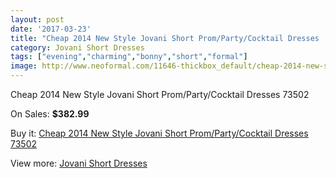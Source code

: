 ```yaml
---
layout: post
date: '2017-03-23'
title: "Cheap 2014 New Style Jovani Short Prom/Party/Cocktail Dresses  73502"
category: Jovani Short Dresses
tags: ["evening","charming","bonny","short","formal"]
image: http://www.neoformal.com/11646-thickbox_default/cheap-2014-new-style-jovani-short-prom-party-cocktail-dresses-73502.jpg
---
```

Cheap 2014 New Style Jovani Short Prom/Party/Cocktail Dresses  73502

On Sales: **$382.99**
<a href="https://www.neoformal.com/en/jovani-short-dresses-2014/4173-cheap-2014-new-style-jovani-short-prom-party-cocktail-dresses-73502.html"><amp-img layout="responsive" width="600" height="600" src="//www.neoformal.com/11646-thickbox_default/cheap-2014-new-style-jovani-short-prom-party-cocktail-dresses-73502.jpg" alt="Cheap 2014 New Style Jovani Short Prom/Party/Cocktail Dresses  73502 0" /></a>
<a href="https://www.neoformal.com/en/jovani-short-dresses-2014/4173-cheap-2014-new-style-jovani-short-prom-party-cocktail-dresses-73502.html"><amp-img layout="responsive" width="600" height="600" src="//www.neoformal.com/11647-thickbox_default/cheap-2014-new-style-jovani-short-prom-party-cocktail-dresses-73502.jpg" alt="Cheap 2014 New Style Jovani Short Prom/Party/Cocktail Dresses  73502 1" /></a>

Buy it: [Cheap 2014 New Style Jovani Short Prom/Party/Cocktail Dresses  73502](https://www.neoformal.com/en/jovani-short-dresses-2014/4173-cheap-2014-new-style-jovani-short-prom-party-cocktail-dresses-73502.html "Cheap 2014 New Style Jovani Short Prom/Party/Cocktail Dresses  73502")

View more: [Jovani Short Dresses](https://www.neoformal.com/en/54-jovani-short-dresses-2014 "Jovani Short Dresses")